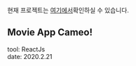 현재 프로젝트는 [여기에서](https://hyeinjang.github.io/cameo2/)확인하실 수 있습니다.

## Movie App Cameo!

tool: ReactJs  
date: 2020.2.21

